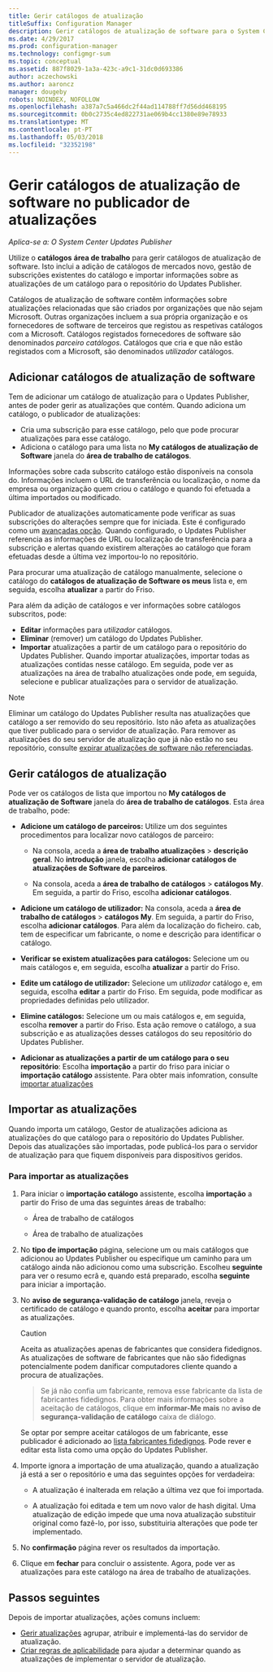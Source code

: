 ```yaml
---
title: Gerir catálogos de atualização
titleSuffix: Configuration Manager
description: Gerir catálogos de atualização de software para o System Center Updates Publisher
ms.date: 4/29/2017
ms.prod: configuration-manager
ms.technology: configmgr-sum
ms.topic: conceptual
ms.assetid: 887f8029-1a3a-423c-a9c1-31dc0d693386
author: aczechowski
ms.author: aaroncz
manager: dougeby
robots: NOINDEX, NOFOLLOW
ms.openlocfilehash: a387a7c5a466dc2f44ad114788ff7d56dd468195
ms.sourcegitcommit: 0b0c2735c4ed822731ae069b4cc1380e89e78933
ms.translationtype: MT
ms.contentlocale: pt-PT
ms.lasthandoff: 05/03/2018
ms.locfileid: "32352198"
---
```

# <a name="manage-software-update-catalogs-in-updates-publisher"></a>Gerir catálogos de atualização de software no publicador de atualizações

*Aplica-se a: O System Center Updates Publisher*

Utilize o **catálogos** **área de trabalho** para gerir catálogos de atualização de software. Isto inclui a adição de catálogos de mercados novo, gestão de subscrições existentes do catálogo e importar informações sobre as atualizações de um catálogo para o repositório do Updates Publisher.

Catálogos de atualização de software contêm informações sobre atualizações relacionadas que são criados por organizações que não sejam Microsoft. Outras organizações incluem a sua própria organização e os fornecedores de software de terceiros que registou as respetivas catálogos com a Microsoft. Catálogos registados fornecedores de software são denominados *parceiro catálogos*. Catálogos que cria e que não estão registados com a Microsoft, são denominados *utilizador* catálogos.

## <a name="add-software-update-catalogs"></a>Adicionar catálogos de atualização de software
Tem de adicionar um catálogo de atualização para o Updates Publisher, antes de poder gerir as atualizações que contém. Quando adiciona um catálogo, o publicador de atualizações:
-   Cria uma subscrição para esse catálogo, pelo que pode procurar atualizações para esse catálogo.
-   Adiciona o catálogo para uma lista no **My catálogos de atualização de Software** janela do **área de trabalho de catálogos**.  

Informações sobre cada subscrito catálogo estão disponíveis na consola do. Informações incluem o URL de transferência ou localização, o nome da empresa ou organização quem criou o catálogo e quando foi efetuada a última importados ou modificado.

Publicador de atualizações automaticamente pode verificar as suas subscrições do alterações sempre que for iniciada. Este é configurado como um [avançadas opção](/sccm/sum/tools/updates-publisher-options#advanced). Quando configurado, o Updates Publisher referencia as informações de URL ou localização de transferência para a subscrição e alertas quando existirem alterações ao catálogo que foram efetuadas desde a última vez importou-lo no repositório.

Para procurar uma atualização de catálogo manualmente, selecione o catálogo do **catálogos de atualização de Software os meus** lista e, em seguida, escolha **atualizar** a partir do Friso.

Para além da adição de catálogos e ver informações sobre catálogos subscritos, pode:
-  **Editar** informações para *utilizador* catálogos.
-  **Eliminar** (remover) um catálogo do Updates Publisher.
-  **Importar** atualizações a partir de um catálogo para o repositório do Updates Publisher. Quando importar atualizações, importar todas as atualizações contidas nesse catálogo. Em seguida, pode ver as atualizações na área de trabalho atualizações onde pode, em seguida, selecione e publicar atualizações para o servidor de atualização.

> [!NOTE]   
> Eliminar um catálogo do Updates Publisher resulta nas atualizações que catálogo a ser removido do seu repositório. Isto não afeta as atualizações que tiver publicado para o servidor de atualização. Para remover as atualizações do seu servidor de atualização que já não estão no seu repositório, consulte [expirar atualizações de software não referenciadas](/sccm/sum/tools/updates-publisher-options#expire-unreferenced-software-updates).

## <a name="manage-update-catalogs"></a>Gerir catálogos de atualização
Pode ver os catálogos de lista que importou no **My catálogos de atualização de Software** janela do **área de trabalho de catálogos**. Esta área de trabalho, pode:

-   **Adicione um catálogo de parceiros:** Utilize um dos seguintes procedimentos para localizar novo catálogos de parceiro:

    -   Na consola, aceda a **área de trabalho atualizações** > **descrição geral**. No **introdução** janela, escolha **adicionar catálogos de atualizações de Software de parceiros**.

    -   Na consola, aceda a **área de trabalho de catálogos** > **catálogos My**. Em seguida, a partir do Friso, escolha **adicionar catálogos**.

-   **Adicione um catálogo de utilizador:** Na consola, aceda a **área de trabalho de catálogos** > **catálogos My**. Em seguida, a partir do Friso, escolha **adicionar catálogos**. Para além da localização do ficheiro. cab, tem de especificar um fabricante, o nome e descrição para identificar o catálogo.


-   **Verificar se existem atualizações para catálogos:** Selecione um ou mais catálogos e, em seguida, escolha **atualizar** a partir do Friso.

-   **Edite um catálogo de utilizador:** Selecione um *utilizador* catálogo e, em seguida, escolha **editar** a partir do Friso. Em seguida, pode modificar as propriedades definidas pelo utilizador.

-   **Elimine catálogos:** Selecione um ou mais catálogos e, em seguida, escolha **remover** a partir do Friso. Esta ação remove o catálogo, a sua subscrição e as atualizações desses catálogos do seu repositório do Updates Publisher.

-   **Adicionar as atualizações a partir de um catálogo para o seu repositório**: Escolha **importação** a partir do friso para iniciar o **importação catálogo** assistente. Para obter mais infomration, consulte [importar atualizações](#import-updates)

## <a name="import-updates"></a>Importar as atualizações
Quando importa um catálogo, Gestor de atualizações adiciona as atualizações do que catálogo para o repositório do Updates Publisher. Depois das atualizações são importadas, pode publicá-los para o servidor de atualização para que fiquem disponíveis para dispositivos geridos.

### <a name="to-import-updates"></a>Para importar as atualizações
1.  Para iniciar o **importação catálogo** assistente, escolha **importação** a partir do Friso de uma das seguintes áreas de trabalho:

    -   Área de trabalho de catálogos

    -   Área de trabalho de atualizações

2.  No **tipo de importação** página, selecione um ou mais catálogos que adicionou ao Updates Publisher ou especifique um caminho para um catálogo ainda não adicionou como uma subscrição. Escolheu **seguinte** para ver o resumo ecrã e, quando está preparado, escolha **seguinte** para iniciar a importação.

3.  No **aviso de segurança-validação de catálogo** janela, reveja o certificado de catálogo e quando pronto, escolha **aceitar** para importar as atualizações.

    > [!CAUTION]    
    > Aceita as atualizações apenas de fabricantes que considera fidedignos. As atualizações de software de fabricantes que não são fidedignas potencialmente podem danificar computadores cliente quando a procura de atualizações.

    >  Se já não confia um fabricante, remova esse fabricante da lista de fabricantes fidedignos. Para obter mais informações sobre a aceitação de catálogos, clique em **informar-Me mais** no **aviso de segurança-validação de catálogo** caixa de diálogo.

    Se optar por sempre aceitar catálogos de um fabricante, esse publicador é adicionado ao [lista fabricantes fidedignos](/sccm/sum/tools/updates-publisher-options#trusted-publishers). Pode rever e editar esta lista como uma opção do Updates Publisher.

4.  Importe ignora a importação de uma atualização, quando a atualização já está a ser o repositório e uma das seguintes opções for verdadeira:

    -   A atualização é inalterada em relação a última vez que foi importada.

    -   A atualização foi editada e tem um novo valor de hash digital. Uma atualização de edição impede que uma nova atualização substituir original como fazê-lo, por isso, substituiria alterações que pode ter implementado.

5.  No **confirmação** página rever os resultados da importação.

6.  Clique em **fechar** para concluir o assistente. Agora, pode ver as atualizações para este catálogo na área de trabalho de atualizações.

## <a name="next-steps"></a>Passos seguintes
Depois de importar atualizações, ações comuns incluem:
-   [Gerir atualizações](/sccm/sum/tools/manage-updates-with-updates-publisher) agrupar, atribuir e implementá-las do servidor de atualização.
-   [Criar regras de aplicabilidade](/sccm/sum/tools/updates-publisher-applicability-rules) para ajudar a determinar quando as atualizações de implementar o servidor de atualização.
